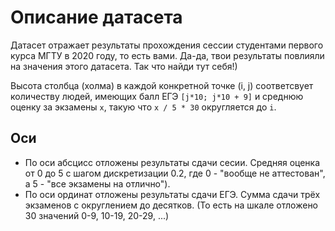 # Описание датасета

Датасет отражает результаты прохождения сессии студентами первого курса МГТУ в 2020 году, то есть вами. Да-да, твои результаты повлияли на значения этого датасета. Так что найди тут себя!)

Высота столбца (холма) в каждой конкретной точке (i, j) соответсвует количеству людей, имеющих балл ЕГЭ `[j*10; j*10 + 9]` и среднюю оценку за экзамены `x`, такую что `x / 5 * 30` округляется до `i`.

## Оси
* По оси абсцисс отложены результаты сдачи сесии. Средняя оценка от 0 до 5 с шагом дискретизации 0.2, где 0 - "вообще не аттестован", а 5 - "все экзамены на отлично").
* По оси ординат отложены результаты сдачи ЕГЭ. Сумма сдачи трёх экзаменов с округлением до десятков. (То есть на шкале отложено 30 значений 0-9, 10-19, 20-29, ...)